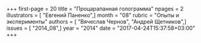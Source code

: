 +++
first-page = 20
title = "Процарапанная голограмма"
npages = 2
illustrators = [ "Евгений Паненко",]
month = "08"
rubric = "Опыты и эксперименты"
authors = [ "Вячеслав Чернов", "Андрей Щетников",]
issues = [ "2014_08",]
year = "2014"
date = "2017-04-24T15:37:58+03:00"
+++
